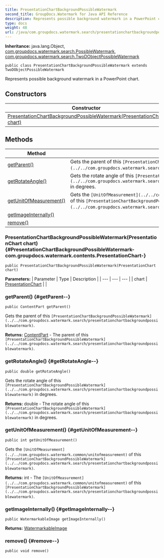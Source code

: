 ```yaml
---
title: PresentationChartBackgroundPossibleWatermark
second_title: GroupDocs.Watermark for Java API Reference
description: Represents possible background watermark in a PowerPoint chart.
type: docs
weight: 48
url: /java/com.groupdocs.watermark.search/presentationchartbackgroundpossiblewatermark/
---
```

**Inheritance:**
java.lang.Object, [com.groupdocs.watermark.search.PossibleWatermark](../../com.groupdocs.watermark.search/possiblewatermark), [com.groupdocs.watermark.search.TwoDObjectPossibleWatermark](../../com.groupdocs.watermark.search/twodobjectpossiblewatermark)
```
public class PresentationChartBackgroundPossibleWatermark extends TwoDObjectPossibleWatermark
```

Represents possible background watermark in a PowerPoint chart.
## Constructors

| Constructor | Description |
| --- | --- |
| [PresentationChartBackgroundPossibleWatermark(PresentationChart chart)](#PresentationChartBackgroundPossibleWatermark-com.groupdocs.watermark.contents.PresentationChart-) |  |
## Methods

| Method | Description |
| --- | --- |
| [getParent()](#getParent--) | Gets the parent of this `[PresentationChartBackgroundPossibleWatermark](../../com.groupdocs.watermark.search/presentationchartbackgroundpossiblewatermark)`. |
| [getRotateAngle()](#getRotateAngle--) | Gets the rotate angle of this `[PresentationChartBackgroundPossibleWatermark](../../com.groupdocs.watermark.search/presentationchartbackgroundpossiblewatermark)` in degrees. |
| [getUnitOfMeasurement()](#getUnitOfMeasurement--) | Gets the `[UnitOfMeasurement](../../com.groupdocs.watermark.common/unitofmeasurement)` of this `[PresentationChartBackgroundPossibleWatermark](../../com.groupdocs.watermark.search/presentationchartbackgroundpossiblewatermark)`. |
| [getImageInternally()](#getImageInternally--) |  |
| [remove()](#remove--) |  |
### PresentationChartBackgroundPossibleWatermark(PresentationChart chart) {#PresentationChartBackgroundPossibleWatermark-com.groupdocs.watermark.contents.PresentationChart-}
```
public PresentationChartBackgroundPossibleWatermark(PresentationChart chart)
```




**Parameters:**
| Parameter | Type | Description |
| --- | --- | --- |
| chart | [PresentationChart](../../com.groupdocs.watermark.contents/presentationchart) |  |

### getParent() {#getParent--}
```
public ContentPart getParent()
```


Gets the parent of this `[PresentationChartBackgroundPossibleWatermark](../../com.groupdocs.watermark.search/presentationchartbackgroundpossiblewatermark)`.

**Returns:**
[ContentPart](../../com.groupdocs.watermark.contents/contentpart) - The parent of this `[PresentationChartBackgroundPossibleWatermark](../../com.groupdocs.watermark.search/presentationchartbackgroundpossiblewatermark)`.
### getRotateAngle() {#getRotateAngle--}
```
public double getRotateAngle()
```


Gets the rotate angle of this `[PresentationChartBackgroundPossibleWatermark](../../com.groupdocs.watermark.search/presentationchartbackgroundpossiblewatermark)` in degrees.

**Returns:**
double - The rotate angle of this `[PresentationChartBackgroundPossibleWatermark](../../com.groupdocs.watermark.search/presentationchartbackgroundpossiblewatermark)` in degrees.
### getUnitOfMeasurement() {#getUnitOfMeasurement--}
```
public int getUnitOfMeasurement()
```


Gets the `[UnitOfMeasurement](../../com.groupdocs.watermark.common/unitofmeasurement)` of this `[PresentationChartBackgroundPossibleWatermark](../../com.groupdocs.watermark.search/presentationchartbackgroundpossiblewatermark)`.

**Returns:**
int - The `[UnitOfMeasurement](../../com.groupdocs.watermark.common/unitofmeasurement)` of this `[PresentationChartBackgroundPossibleWatermark](../../com.groupdocs.watermark.search/presentationchartbackgroundpossiblewatermark)`.
### getImageInternally() {#getImageInternally--}
```
public WatermarkableImage getImageInternally()
```




**Returns:**
[WatermarkableImage](../../com.groupdocs.watermark.contents/watermarkableimage)
### remove() {#remove--}
```
public void remove()
```




